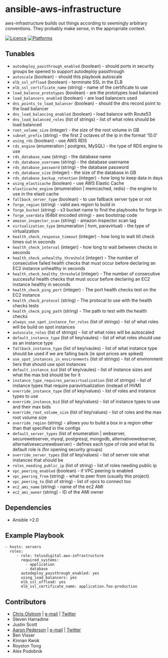 # ansible-aws-infrastructure


aws-infrastructure builds out things according to seemingly arbitrary conventions. They probably make sense, in the appropriate context.

[![Licence](https://img.shields.io/badge/Licence-MIT-blue.svg)](https://tldrlegal.com/license/mit-license)
[![Platforms](http://img.shields.io/badge/platforms-ubuntu-lightgrey.svg?style=flat)](#)

Tunables
--------
 * `autodeploy_passthrough_enabled` (boolean) - should ports in security groups be opened to support autodeploy passthrough
 * `autoscale` (boolean) - should this playbook autoscale
 * `elb_ssl_offload` (boolean) - terminate SSL in the ELB
 * `elb_ssl_certificate_name` (string) - name of the certificate to use
 * `load_balance_prototypes` (boolean) - are the prototypes load balanced
 * `load_balancers_enabled` (boolean) - are load balancers used
 * `dns_points_to_load_balancer` (boolean) - should the dns record point to the load balancer
 * `dns_load_balancing_enabled` (boolean) - load balance with Route53
 * `dns_load_balanced_roles` (list of strings) - list of what roles should be load balanced
 * `root_volume_size` (integer) - the size of the root volume in GB
 * `subnet_prefix` (string) - the first 2 octaves of the ip in the format '10.0'
 * `using_rds` (boolean) - use AWS RDS
 * `rds_engine` (enumeration | postgres, MySQL) - the type of RDS engine to use
 * `rds_database_name` (string) - the database name
 * `rds_database_username` (string) - the database username
 * `rds_database_password` (string) - the database password
 * `rds_database_size` (integer) - the size of the database in GB
 * `rds_database_backup_retention` (integer) - how long to keep data in days
 * `using_elasticache` (boolean) - use AWS Elastic Cache
 * `elasticache_engine` (enumeration | memcached, redis) - the engine to use in the elasti cache
 * `fallback_server_type` (boolean) - to use fallback server type or not
 * `forge_region` (string) - valid aws region to build in
 * `forge_bucket` (string) - s3 bucket name to find the playbooks for forge in
 * `forge_userdata` (64bit encoded string) - aws bootstrap code
 * `amazon_inspector_scan` (string) - amazon inspector scan tag
 * `virtualization_type` (enumeration | hvm, paravirtual) - the type of virtualization
 * `health_check_response_timeout` (integer) - how long to wait till check times out in seconds
 * `health_check_interval` (integer) - how long to wait between checks in seconds
 * `health_check_unhealthy_threshold` (integer) - The number of consecutive failed health checks that must occur before declaring an EC2 instance unhealthy in seconds
 * `health_check_healthy_threshold` (integer) - The number of consecutive successful health checks that must occur before declaring an EC2 instance healthy in seconds
 * `health_check_ping_port` (integer) - The port health checks test on the EC2 instance
 * `health_check_protocol` (string) - The protocal to use with the health checks tests
 * `health_check_ping_path` (string) - The path to test with the health checks
 * `always_use_spot_instance_for_roles` (list of strings) - list of what roles will be build on spot instances
 * `autoscale_roles` (list of strings) - list of what roles will be autoscaled
 * `default_instance_type` (list of key/vaules) - list of what roles should use as an instance type
 * `fallback_instance_type` (list of key/vaules) - list of what instance type should be used if we are falling back (ie spot prices are spiked)
 * `use_spot_instances_in_environments` (list of strings) - list of environment tiers that should use spot instances
 * `default_instance_bid` (list of key/vaules) - list of instance sizes and what the max bid should be for it
 * `instance_type_requires_paravirtualization` (list of strings) - list of instance types that require paravirtualization (instead of HVM)
 * `override_instance_type` (list of key/values) - list of roles and instance types to use
 * `override_instance_bid` (list of key/values) - list of instance types to use and their max bids
 * `override_root_volume_size` (list of key/values) - list of roles and the max root volume size
 * `override_region` (string) - allows you to build a box in a region other than that specified in the configs
 * `default_server_types` (list of enumeration | webserver, securewebserver, mysql, postgresql, mongodb, alternativewebserver, alternativesecurewebserver) - defines each type of role and what its default role is (for opening security groups)
 * `override_server_types` (list of key/values) - list of server role what instances that should be
 * `roles_needing_public_ip` (list of string) - list of roles needing public ip
 * `vpc_peering_enabled` (boolean) - if VPC peering is enabled
 * `vpc_peering_from` (string) - what to peer from (usually this project)
 * `vpc_peering_to` (list of string) - list of vpcs to connect too
 * `ec2_ami_name` (string) - name of the ec2 AMI
 * `ec2_ami_owner` (string) - ID of the AMI owner

Dependencies
------------
- Ansible >2.0

Example Playbook
----------------
    - hosts: servers
      roles:
         - role: telusdigital.aws-infrastructure
           required_systems:
             - application
             - database
           autodeploy_passthrough_enabled: yes
           using_load_balancers: yes
           elb_ssl_offload: yes
           elb_ssl_certificate_name: application.foo-production

Contributors
------------
* [Chris Olstrom](https://colstrom.github.io/) | [e-mail](mailto:chris@olstrom.com) | [Twitter](https://twitter.com/ChrisOlstrom)
* Steven Harradine
* Justin Scott
* [Aaron Pederson](https://aaronpederson.github.io) | [e-mail](mailto:aaronpederson@gmail.com) | [Twitter](https://twitter.com/GunFuSamurai)
* Ben Visser
* Kinnan Kwok
* Royston Tong
* Alex Podobnik

